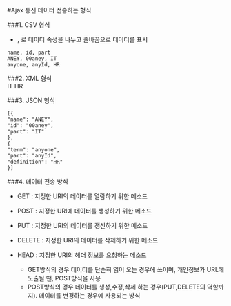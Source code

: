 #Ajax 통신 데이터 전송하는 형식

###1. CSV 형식
- , 로 데이터 속성을 나누고 줄바꿈으로 데이터를 표시
```
name, id, part
ANEY, 00aney, IT
anyone, anyId, HR
```

###2. XML 형식
<entries>  
    <entry name="ANEY" id="00aney">
        <part>
            IT
        </part>
    </entry>
    <entry name="anyone" id="anyId">
        <part>
            HR
        </part>
    </entry>
</entries>  

###3. JSON 형식
```
[{
"name": "ANEY",
"id": "00aney",
"part": "IT"
},
{
"term": "anyone",
"part": "anyId",
"definition": "HR"
}]
```


###4. 데이터 전송 방식
- GET : 지정한 URI의 데이터를 열람하기 위한 메소드
- POST : 지정한 URI에 데이터를 생성하기 위한 메소드
- PUT : 지정한 URI의 데이터를 갱신하기 위한 메소드
- DELETE : 지정한 URI의 데이터를 삭제하기 위한 메소드
- HEAD : 지정한 URI의 헤더 정보를 요청하는 메소드

   - GET방식의 경우 데이터를 단순히 읽어 오는 경우에 쓰이며, 개인정보가 URL에 노출될 땐, POST방식을 사용
   - POST방식의 경우 데이터를 생성,수정,삭제 하는 경우(PUT,DELETE의 역할까지).
     데이터를 변경하는 경우에 사용되는 방식
   
